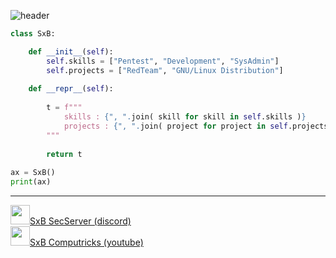 ![header](https://capsule-render.vercel.app/api?type=waving&color=auto&height=220&section=header&text=SxB🏴‍☠️&fontSize=60&animation=fadeIn&fontAlignY=38&desc=Pentesting%20Scripting%20SystAdmin&descAlignY=51&descAlign=62)

```python
class SxB:

    def __init__(self):
        self.skills = ["Pentest", "Development", "SysAdmin"]
        self.projects = ["RedTeam", "GNU/Linux Distribution"]
    
    def __repr__(self):
        
        t = f"""       
            skills : {", ".join( skill for skill in self.skills )}
            projects : {", ".join( project for project in self.projects )}
        """
        
        return t
        
ax = SxB()
print(ax)

``` 
---
<img width="31" src="https://logo-marque.com/wp-content/uploads/2020/12/Discord-Logo.png"><a href="https://discord.gg/XFPs22U9tS">SxB SecServer (discord)</a><br>
<img width="31" src="https://www.specialolympics.asso.fr/wp-content/uploads/2020/04/youtube-logo-icon-transparent-32.png"><a href="https://www.youtube.com/channel/UCCO-FLxIHmk9UqsdUWLF-zg">SxB Computricks (youtube)</a>
